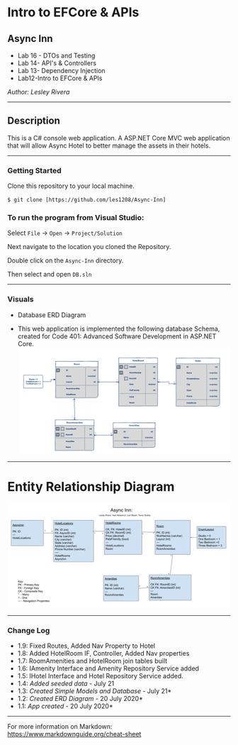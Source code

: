 # Intro to EFCore & APIs
## Async Inn

- Lab 16 - DTOs and Testing
- Lab 14- API's & Controllers
- Lab 13- Dependency Injection
- Lab12-Intro to EFCore & APIs

*Author: Lesley Rivera*

----

## Description

This is a C# console web application. A ASP.NET Core MVC web application that will allow Async Hotel to better manage the assets in their hotels.


---

### Getting Started
Clone this repository to your local machine.

```
$ git clone [https://github.com/les1208/Async-Inn]
```

### To run the program from Visual Studio:
Select ```File``` -> ```Open``` -> ```Project/Solution```

Next navigate to the location you cloned the Repository.

Double click on the ```Async-Inn``` directory.

Then select and open ```DB.sln```

---

### Visuals
- Database ERD Diagram
* This web application is implemented the following database Schema, created for Code 401: Advanced Software Development in ASP.NET Core.
![ERD](https://github.com/les1208/Async-Inn/blob/master/assets/AsyncInn2.png)
---

# Entity Relationship Diagram
![Image1](https://github.com/les1208/Async-Inn/blob/master/assets/%5BERD%5DAsyncInn.png)


---


### Change Log
- 1.9: Fixed Routes, Added Nav Property to Hotel
- 1.8: Added HotelRoom IF, Controller, Added Nav properties
- 1.7: RoomAmenities and HotelRoom join tables built
- 1.6: IAmenity Interface and Amenity Repository Service added
- 1.5: IHotel Interface and Hotel Repository Service added.
- 1.4: *Added seeded data* - July 21
- 1.3: *Created Simple Models and Database* - July 21*
- 1.2: *Created ERD Diagram* - 20 July 2020*
- 1.1: *App created* - 20 July 2020*


------------------------------
For more information on Markdown: https://www.markdownguide.org/cheat-sheet
